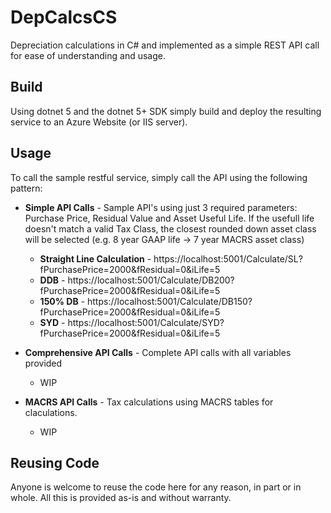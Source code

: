 # DepCalcsCS
Depreciation calculations in C# and implemented as a simple REST API call for ease of understanding and usage.  

## Build
Using dotnet 5 and the dotnet 5+ SDK simply build and deploy the resulting service to an Azure Website (or IIS server).  

## Usage
To call the sample restful service, simply call the API using the following pattern:

- **Simple API Calls** - Sample API's using just 3 required parameters: Purchase Price, Residual Value and Asset Useful Life.  If the usefull life doesn't match a valid Tax Class, the closest rounded down asset class will be selected (e.g. 8 year GAAP life -> 7 year MACRS asset class) 
  - **Straight Line Calculation** - https://localhost:5001/Calculate/SL?fPurchasePrice=2000&fResidual=0&iLife=5
  - **DDB** - https://localhost:5001/Calculate/DB200?fPurchasePrice=2000&fResidual=0&iLife=5
  - **150% DB** - https://localhost:5001/Calculate/DB150?fPurchasePrice=2000&fResidual=0&iLife=5
  - **SYD** - https://localhost:5001/Calculate/SYD?fPurchasePrice=2000&fResidual=0&iLife=5
  
- **Comprehensive API Calls** - Complete API calls with all variables provided
  - WIP

- **MACRS API Calls** - Tax calculations using MACRS tables for claculations.
  - WIP
  
## Reusing Code
Anyone is welcome to reuse the code here for any reason, in part or in whole.  All this is provided as-is and without warranty.  

